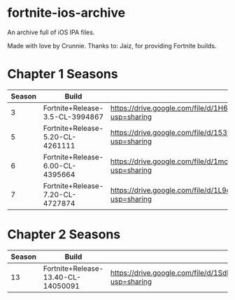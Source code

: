 # fortnite-ios-archive
An archive full of iOS IPA files.

Made with love by Crunnie.
Thanks to: Jaiz, for providing Fortnite builds.

# Chapter 1 Seasons

| Season | Build | Download | 
| ----------- | ----------- | ----------- | 
| 3 | Fortnite+Release-3.5-CL-3994867 | https://drive.google.com/file/d/1H62k0LMEqi_PAwB5bWWJC5gHJaX8phyo/view?usp=sharing |
| 5 | Fortnite+Release-5.20-CL-4261111 | https://drive.google.com/file/d/153vyC265Dl45jcJtfdMroECzVsjfAFdH/view?usp=sharing |
| 6 | Fortnite+Release-6.00-CL-4395664 | https://drive.google.com/file/d/1mcVa1UUaoBZk7Xb-cuWZZerDR3fq6UBv/view?usp=sharing |
| 7 | Fortnite+Release-7.20-CL-4727874 | https://drive.google.com/file/d/1L9oDbUxWCC1B4HETKpjHOk3Q91Yp_fzA/view?usp=sharing |


# Chapter 2 Seasons

| Season | Build | Download |
| ----------- | ----------- | ----------- | 
| 13 | Fortnite+Release-13.40-CL-14050091 | https://drive.google.com/file/d/1SdEK6zU9MexPWOR4cqJECU3QSYz2pjlF/view?usp=sharing |







